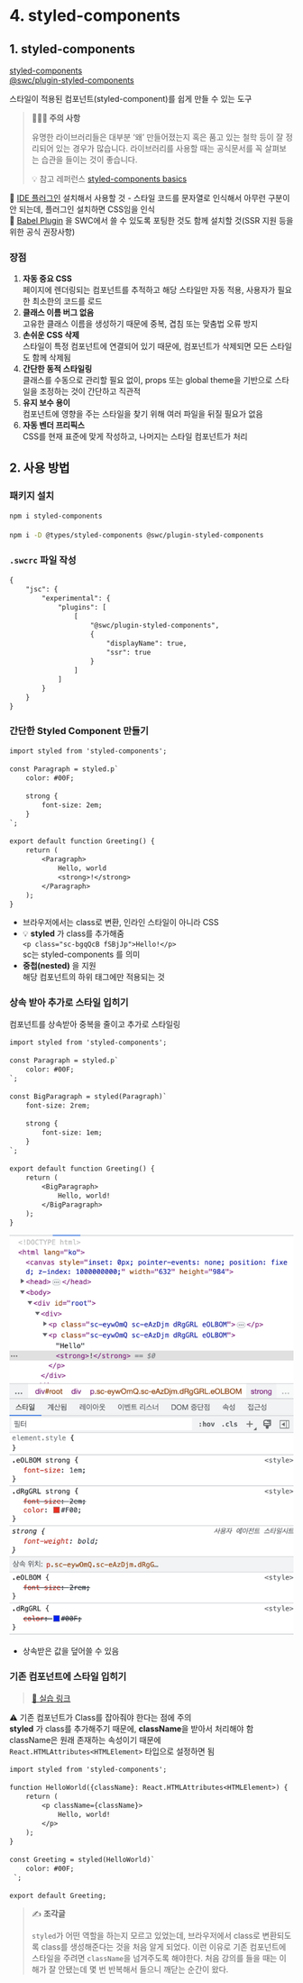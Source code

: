 # 4. styled-components

## 1. styled-components

[styled-components](https://styled-components.com/)  
[@swc/plugin-styled-components](https://github.com/swc-project/plugins/tree/main/packages/styled-components)  

스타일이 적용된 컴포넌트(styled-component)를 쉽게 만들 수 있는 도구

> **🙋🏻‍♀️️ 주의 사항**
>
> 유명한 라이브러리들은 대부분 ‘왜’ 만들어졌는지 혹은 품고 있는 철학 등이 잘 정리되어 있는 경우가 많습니다.
> 라이브러리를 사용할 때는 공식문서를 꼭 살펴보는 습관을 들이는 것이 좋습니다.
>
> 💡 참고 레퍼런스 [styled-components basics](https://styled-components.com/docs/basics)


📌 [IDE 플러그인](https://marketplace.visualstudio.com/items?itemName=styled-components.vscode-styled-components) 
설치해서 사용할 것 - 스타일 코드를 문자열로 인식해서 아무런 구분이 안 되는데, 플러그인 설치하면 CSS임을 인식  
📌 [Babel Plugin](https://styled-components.com/docs/tooling#babel-plugin) 을
SWC에서 쓸 수 있도록 포팅한 것도 함께 설치할 것(SSR 지원 등을 위한 공식 권장사항)

### 장점

1. **자동 중요 CSS**  
페이지에 렌더링되는 컴포넌트를 추적하고 해당 스타일만 자동 적용, 사용자가 필요한 최소한의 코드를 로드
2. **클래스 이름 버그 없음**  
고유한 클래스 이름을 생성하기 때문에 중복, 겹침 또는 맞춤법 오류 방지 
3. **손쉬운 CSS 삭제**    
스타일이 특정 컴포넌트에 연결되어 있기 때문에, 컴포넌트가 삭제되면 모든 스타일도 함께 삭제됨 
4. **간단한 동적 스타일링**    
클래스를 수동으로 관리할 필요 없이, props 또는 global theme을 기반으로 스타일을 조정하는 것이 간단하고 직관적
5. **유지 보수 용이**    
컴포넌트에 영향을 주는 스타일을 찾기 위해 여러 파일을 뒤질 필요가 없음
6. **자동 벤더 프리픽스**    
CSS를 현재 표준에 맞게 작성하고, 나머지는 스타일 컴포넌트가 처리

## 2. 사용 방법

### 패키지 설치

```bash
npm i styled-components

npm i -D @types/styled-components @swc/plugin-styled-components
```

### `.swcrc` 파일 작성

```
{
    "jsc": {
        "experimental": {
            "plugins": [
                [
                    "@swc/plugin-styled-components",
                    {
                        "displayName": true,
                        "ssr": true
                    }
                ]
            ]
        }
    }
}
```

### 간단한 Styled Component 만들기

```tsx
import styled from 'styled-components';

const Paragraph = styled.p`
    color: #00F;
    
    strong {
        font-size: 2em;
    }
`;

export default function Greeting() {
    return (
        <Paragraph>
            Hello, world
            <strong>!</strong>
        </Paragraph>
    );
}
```

* 브라우저에서는 class로 변환, 인라인 스타일이 아니라 CSS   
* 💡 **styled** 가 class를 추가해줌  
`<p class="sc-bgqQcB fSBjJp">Hello!</p>`  
sc는 styled-components 를 의미
* **중첩(nested)** 을 지원  
해당 컴포넌트의 하위 태그에만 적용되는 것  

### 상속 받아 추가로 스타일 입히기 

컴포넌트를 상속받아 중복을 줄이고 추가로 스타일링 

```tsx
import styled from 'styled-components';

const Paragraph = styled.p`
    color: #00F;
`;

const BigParagraph = styled(Paragraph)`
    font-size: 2rem;
	
    strong {
        font-size: 1em;
    }
`;

export default function Greeting() {
    return (
        <BigParagraph>
            Hello, world!
        </BigParagraph>
    );
}
```

![](../../images/week8_4_styled-components-browser.png)

* 상속받은 값을 덮어쓸 수 있음  

### 기존 컴포넌트에 스타일 입히기

> [🔗 실습 링크](https://github.com/ShinjungOh/2023-learn-react/commit/b4f3a8057a2f17e0980f0894cf4de8689ab133a6)

⚠️ 기존 컴포넌트가 Class를 잡아줘야 한다는 점에 주의  
**styled** 가 class를 추가해주기 때문에, **className**을 받아서 처리해야 함  
className은 원래 존재하는 속성이기 때문에 `React.HTMLAttributes<HTMLElement>` 타입으로 설정하면 됨  

```tsx
import styled from 'styled-components';

function HelloWorld({className}: React.HTMLAttributes<HTMLElement>) {
    return (
        <p className={className}>
            Hello, world!
        </p>
    );
}

const Greeting = styled(HelloWorld)`
    color: #00F;
 `;

export default Greeting;
```

> ✍️ **조각글**
>
> `styled`가 어떤 역할을 하는지 모르고 있었는데, 브라우저에서 class로 변환되도록 class를 생성해준다는 것을 처음 알게 되었다.
> 이런 이유로 기존 컴포넌트에 스타일을 주려면 `className`을 넘겨주도록 해야한다. 처음 강의를 들을 때는 이해가 잘 안됐는데
> 몇 번 반복해서 들으니 깨닫는 순간이 왔다. 
